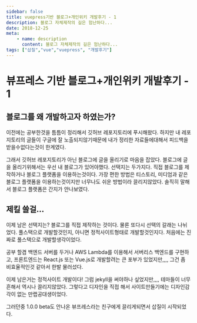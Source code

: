 ```yaml
---
sidebar: false
title: vuepress기반 블로그+개인위키 개발후기 - 1
description: 블로그 자체제작의 길은 험난하다...
date: 2018-12-25
meta:
    - name: description
      content: 블로그 자체제작의 길은 험난하다...
tags: ["삽질","vue","vuepress", "개발후기"]
---
```

# 뷰프레스 기반 블로그+개인위키 개발후기 - 1

## 블로그를 왜 개발하고자 하였는가?

이전에는 공부한것을 틈틈이 정리해서 깃허브 레포지토리에 푸시해왔다.
하지만 내 레포지토리의 글들이 구글에 잘 노출되지않기때문에 내가 정리한 자료들에대해서 피드백을 받을수없다는것이 한계였다.

그래서 깃허브 레포지토리가 아닌 블로그에 글을 올리기로 마음을 잡았다.
블로그에 글을 올리기위해서는 우선 내 블로그가 있어야했다. 선택지는 두가지다.
직접 블로그를 제작하거나 블로그 플랫폼을 이용하는것이다.
가장 편한 방법은 티스토리, 미디엄과 같은 블로그 플랫폼을 이용하는것이지만 너무나도 쉬운 방법이라 끌리지않았다.
솔직히 말해서 블로그 플랫폼은 간지가 안나보였다.

## 제킬 쓸걸...

이제 남은 선택지는? 블로그를 직접 제작하는 것이다. 물론 또다시 선택의 갈래는 나뉘었다.
풀스택으로 개발할것인지, 아니면 정적사이트형태로 개발할것인지다.
처음에는 진짜로 풀스택으로 개발할생각이었다.

공부 할겸 백엔드 서버를 두거나 AWS Lambda를 이용해서 서버리스 백엔드를 구현하고, 프론트엔드는 React.js 또는 Vue.js로 개발할려는 큰 포부가 있었지만,,,, 그건 좀 비효율적인것 같아서 한발 물러섰다.

이제 남은거는 정적사이트 개발이다!
그럼 jekyll을 써야하나 싶었지만,,,,
테마들이 너무 흔해서 역시나 끌리지않았다.
그렇다고 디자인을 직접 해서 사이트만들기에는 디자인감각이 없는 만랩공대생이었다.

그러던중 1.0.0 beta도 안나온 뷰프레스라는 친구에게 끌리게되면서 삽질이 시작되었다.




